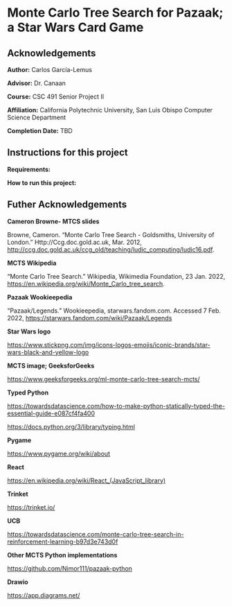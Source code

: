 # Monte Carlo Tree Search for Pazaak; a Star Wars Card Game
## Acknowledgements 
**Author:** Carlos García-Lemus

**Advisor:** Dr. Canaan

**Course:** CSC 491 Senior Project II

**Affiliation:** California Polytechnic University, San Luis Obispo Computer Science Department

**Completion Date:** TBD 

## Instructions for this project
**Requirements:**

**How to run this project:**

## Futher Acknowledgements
**Cameron Browne- MTCS slides**

Browne, Cameron. “Monte Carlo Tree Search - Goldsmiths, University of London.” Http://Ccg.doc.gold.ac.uk, Mar. 2012, http://ccg.doc.gold.ac.uk/ccg_old/teaching/ludic_computing/ludic16.pdf.

**MCTS Wikipedia**

“Monte Carlo Tree Search.” Wikipedia, Wikimedia Foundation, 23 Jan. 2022, https://en.wikipedia.org/wiki/Monte_Carlo_tree_search.

**Pazaak Wookieepedia**

“Pazaak/Legends.” Wookieepedia, starwars.fandom.com. Accessed 7 Feb. 2022, https://starwars.fandom.com/wiki/Pazaak/Legends 

**Star Wars logo**

https://www.stickpng.com/img/icons-logos-emojis/iconic-brands/star-wars-black-and-yellow-logo 

**MCTS image; GeeksforGeeks**

https://www.geeksforgeeks.org/ml-monte-carlo-tree-search-mcts/ 

**Typed Python**

https://towardsdatascience.com/how-to-make-python-statically-typed-the-essential-guide-e087cf4fa400

https://docs.python.org/3/library/typing.html 

**Pygame**

https://www.pygame.org/wiki/about

**React**

https://en.wikipedia.org/wiki/React_(JavaScript_library) 

**Trinket**

https://trinket.io/ 

**UCB**

https://towardsdatascience.com/monte-carlo-tree-search-in-reinforcement-learning-b97d3e743d0f 

**Other MCTS Python implementations**

https://github.com/Nimor111/pazaak-python 

**Drawio**

https://app.diagrams.net/ 
